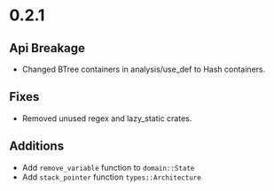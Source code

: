 # 0.2.1

## Api Breakage

* Changed BTree containers in analysis/use_def to Hash containers.

## Fixes
* Removed unused regex and lazy_static crates.

## Additions
* Add `remove_variable` function to `domain::State`
* Add `stack_pointer` function `types::Architecture`